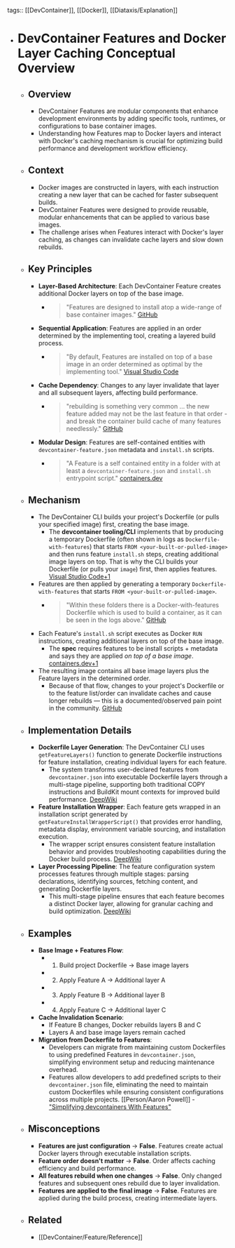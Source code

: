 tags:: [[DevContainer]], [[Docker]], [[Diataxis/Explanation]]

- # DevContainer Features and Docker Layer Caching Conceptual Overview
	- ## Overview
		- DevContainer Features are modular components that enhance development environments by adding specific tools, runtimes, or configurations to base container images.
		- Understanding how Features map to Docker layers and interact with Docker's caching mechanism is crucial for optimizing build performance and development workflow efficiency.
	- ## Context
		- Docker images are constructed in layers, with each instruction creating a new layer that can be cached for faster subsequent builds.
		- DevContainer Features were designed to provide reusable, modular enhancements that can be applied to various base images.
		- The challenge arises when Features interact with Docker's layer caching, as changes can invalidate cache layers and slow down rebuilds.
	- ## Key Principles
		- **Layer-Based Architecture**: Each DevContainer Feature creates additional Docker layers on top of the base image.
			- > "Features are designed to install atop a wide-range of base container images." [GitHub](https://github.com/devcontainers/features/blob/main/README.md?utm_source=chatgpt.com)
		- **Sequential Application**: Features are applied in an order determined by the implementing tool, creating a layered build process.
			- > "By default, Features are installed on top of a base image in an order determined as optimal by the implementing tool." [Visual Studio Code](https://code.visualstudio.com/blogs/2022/09/15/dev-container-features?utm_source=chatgpt.com)
		- **Cache Dependency**: Changes to any layer invalidate that layer and all subsequent layers, affecting build performance.
			- > "rebuilding is something very common … the new feature added may not be the last feature in that order - and break the container build cache of many features needlessly." [GitHub](https://github.com/devcontainers/spec/discussions/327?utm_source=chatgpt.com)
		- **Modular Design**: Features are self-contained entities with `devcontainer-feature.json` metadata and `install.sh` scripts.
			- > "A Feature is a self contained entity in a folder with at least a `devcontainer-feature.json` and `install.sh` entrypoint script." [containers.dev](https://containers.dev/implementors/features/?utm_source=chatgpt.com)
	- ## Mechanism
		- The DevContainer CLI builds your project's Dockerfile (or pulls your specified image) first, creating the base image.
			- The **devcontainer tooling/CLI** implements that by producing a temporary Dockerfile (often shown in logs as `Dockerfile-with-features`) that starts `FROM <your-built-or-pulled-image>` and then runs feature `install.sh` steps, creating additional image layers on top. That is why the CLI builds your Dockerfile (or pulls your `image`) first, then applies features. [Visual Studio Code+1](https://code.visualstudio.com/blogs/2022/09/15/dev-container-features?utm_source=chatgpt.com)
		- Features are then applied by generating a temporary `Dockerfile-with-features` that starts `FROM <your-built-or-pulled-image>`.
			- > "Within these folders there is a Docker-with-features Dockerfile which is used to build a container, as it can be seen in the logs above." [GitHub](https://github.com/devcontainers/features/issues/209?utm_source=chatgpt.com)
		- Each Feature's `install.sh` script executes as Docker `RUN` instructions, creating additional layers on top of the base image.
			- The **spec** requires features to be install scripts + metadata and says they are applied *on top of a base image*. [containers.dev+1](https://containers.dev/implementors/features/?utm_source=chatgpt.com)
		- The resulting image contains all base image layers plus the Feature layers in the determined order.
			- Because of that flow, changes to your project's Dockerfile or to the feature list/order can invalidate caches and cause longer rebuilds — this is a documented/observed pain point in the community. [GitHub](https://github.com/devcontainers/spec/discussions/327?utm_source=chatgpt.com)
	- ## Implementation Details
		- **Dockerfile Layer Generation**: The DevContainer CLI uses `getFeatureLayers()` function to generate Dockerfile instructions for feature installation, creating individual layers for each feature.
			- The system transforms user-declared features from `devcontainer.json` into executable Dockerfile layers through a multi-stage pipeline, supporting both traditional COPY instructions and BuildKit mount contexts for improved build performance. [DeepWiki](https://deepwiki.com/devcontainers/cli/4.1-templates-configuration-and-application?utm_source=chatgpt.com#dockerfile-layer-generation)
		- **Feature Installation Wrapper**: Each feature gets wrapped in an installation script generated by `getFeatureInstallWrapperScript()` that provides error handling, metadata display, environment variable sourcing, and installation execution.
			- The wrapper script ensures consistent feature installation behavior and provides troubleshooting capabilities during the Docker build process. [DeepWiki](https://deepwiki.com/devcontainers/cli/4.1-templates-configuration-and-application?utm_source=chatgpt.com#dockerfile-layer-generation)
		- **Layer Processing Pipeline**: The feature configuration system processes features through multiple stages: parsing declarations, identifying sources, fetching content, and generating Dockerfile layers.
			- This multi-stage pipeline ensures that each feature becomes a distinct Docker layer, allowing for granular caching and build optimization. [DeepWiki](https://deepwiki.com/devcontainers/cli/4.1-templates-configuration-and-application?utm_source=chatgpt.com#dockerfile-layer-generation)
	- ## Examples
		- **Base Image + Features Flow**:
			- 1. Build project Dockerfile → Base image layers
			- 2. Apply Feature A → Additional layer A
			- 3. Apply Feature B → Additional layer B
			- 4. Apply Feature C → Additional layer C
		- **Cache Invalidation Scenario**:
			- If Feature B changes, Docker rebuilds layers B and C
			- Layers A and base image layers remain cached
		- **Migration from Dockerfile to Features**:
			- Developers can migrate from maintaining custom Dockerfiles to using predefined Features in `devcontainer.json`, simplifying environment setup and reducing maintenance overhead.
			- Features allow developers to add predefined scripts to their `devcontainer.json` file, eliminating the need to maintain custom Dockerfiles while ensuring consistent configurations across multiple projects. [[Person/Aaron Powell]] - ["Simplifying devcontainers With Features"](https://www.aaron-powell.com/posts/2023-01-11-simplifying-devcontainers-with-features/)
	- ## Misconceptions
		- **Features are just configuration** → **False**. Features create actual Docker layers through executable installation scripts.
		- **Feature order doesn't matter** → **False**. Order affects caching efficiency and build performance.
		- **All features rebuild when one changes** → **False**. Only changed features and subsequent ones rebuild due to layer invalidation.
		- **Features are applied to the final image** → **False**. Features are applied during the build process, creating intermediate layers.
	- ## Related
		- [[DevContainer/Feature/Reference]]